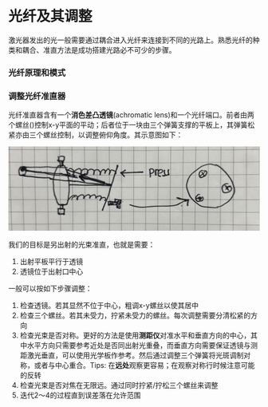 # 光纤及其调整
激光器发出的光一般需要通过耦合进入光纤来连接到不同的光路上。熟悉光纤的种类和耦合、准直方法是成功搭建光路必不可少的步骤。

### 光纤原理和模式



### 调整光纤准直器

光纤准直器含有一个**消色差凸透镜**(achromatic lens)和一个光纤端口。前者由两个螺丝()控制x-y平面的平动；后者位于一块由三个弹簧支撑的平板上，其弹簧松紧亦由三个螺丝控制，以调整俯仰角度。其示意图如下：

![](Fiber_collimator.jpg)

我们的目标是另出射的光束准直，也就是需要：
1. 出射平板平行于透镜
2. 透镜位于出射口中心
   
一般可以按如下步骤调整：
1. 检查透镜。若其显然不位于中心，粗调x-y螺丝以使其居中
2. 检查三个螺丝。若其未受力，拧紧未受力的螺丝。每次调整需要分清松紧的方向
3. 检查光束是否对称。更好的方法是使用**测距仪**对准水平和垂直方向的中心，其中水平方向只需要参考近处是否同出射光重叠，而垂直方向需要保证透镜与测距激光垂直，可以使用光学板作参考。然后通过调整三个弹簧将光斑调制对称，或者与中心重合。Tips: 在**远处**观察更容易；在观察对称行时候注意可能的反转
4. 检查光束是否对焦在无限远。通过同时拧紧/拧松三个螺丝来调整
5. 迭代2～4的过程直到误差落在允许范围


